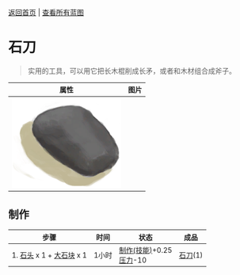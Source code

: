 [返回首页](index.md)   |  [查看所有蓝图](blueprint.md)
# 石刀  
> 实用的工具，可以用它把长木棍削成长矛，或者和木材组合成斧子。  
  
  属性  |   图片   
 ----  |  ----:   
   |  ![](Sprite/StoneSharpened.png)   
  
## 制作  
步骤  |  时间  |  状态  |  成品  
----  |  ----  |  ----  |  ----  
1. [石头](Stone.md) x 1 + [大石块](StoneHeavy.md) x 1  |  1小时  |  [制作(技能)](Skill_Crafting.md)+0.25<br>[压力](Stress.md)-10  |  [石刀](StoneSharpened.md)(1)  
